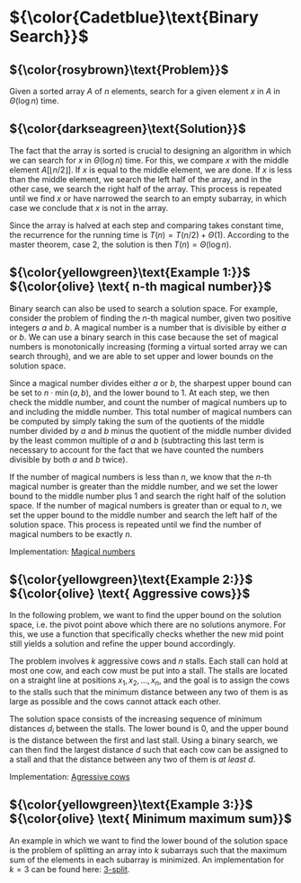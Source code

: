 # ${\color{Cadetblue}\text{Binary Search}}$

## ${\color{rosybrown}\text{Problem}}$

Given a sorted array $A$ of $n$ elements, search for a given element $x$ in $A$ in $\Theta(\log n)$ time.

## ${\color{darkseagreen}\text{Solution}}$

The fact that the array is sorted is crucial to designing an algorithm in which we can search for $x$ in $\Theta(\log n)$ time. For this, we compare $x$ with the middle element $A[\lfloor n/2 \rfloor]$. If $x$ is equal to the middle element, we are done. If $x$ is less than the middle element, we search the left half of the array, and in the other case, we search the right half of the array. This process is repeated until we find $x$ or have narrowed the search to an empty subarray, in which case we conclude that $x$ is not in the array.

Since the array is halved at each step and comparing takes constant time, the recurrence for the running time is $T(n) = T(n/2) + \Theta(1)$. According to the master theorem, case 2, the solution is then $T(n) = \Theta(\log n)$.

## ${\color{yellowgreen}\text{Example 1:}}$ ${\color{olive} \text{ n-th magical number}}$

Binary search can also be used to search a solution space. For example, consider the problem of finding the $n$-th magical number, given two positive integers $a$ and $b$. A magical number is a number that is divisible by either $a$ or $b$. We can use a binary search in this case because the set of magical numbers is monotonically increasing (forming a virtual sorted array we can search through), and we are able to set upper and lower bounds on the solution space.  

Since a magical number divides either $a$ or $b$, the sharpest upper bound can be set to $n \cdot \min(a, b)$, and the lower bound to 1. At each step, we then check the middle number, and count the number of magical numbers up to and including the middle number. This total number of magical numbers can be computed by simply taking the sum of the quotients of the middle number divided by $a$ and $b$ minus the quotient of the middle number divided by the least common multiple of $a$ and $b$ (subtracting this last term is necessary to account for the fact that we have counted the numbers divisible by both $a$ and $b$ twice).  

If the number of magical numbers is less than $n$, we know that the $n$-th magical number is greater than the middle number, and we set the lower bound to the middle number plus 1 and search the right half of the solution space. If the number of magical numbers is greater than or equal to $n$, we set the upper bound to the middle number and search the left half of the solution space. This process is repeated until we find the number of magical numbers to be exactly $n$.

Implementation: [Magical numbers](magic/magic.c)

## ${\color{yellowgreen}\text{Example 2:}}$ ${\color{olive} \text{ Aggressive cows}}$

In the following problem, we want to find the upper bound on the solution space, i.e. the pivot point above which there are no solutions anymore. For this, we use a function that specifically checks whether the new mid point still yields a solution and refine the upper bound accordingly.

The problem involves $k$ aggressive cows and $n$ stalls. Each stall can hold at most one cow, and each cow must be put into a stall. The stalls are located on a straight line at positions $x_1, x_2, \dots, x_n$, and the goal is to assign the cows to the stalls such that the minimum distance between any two of them is as large as possible and the cows cannot attack each other.

The solution space consists of the increasing sequence of minimum distances $d_i$ between the stalls. The lower bound is 0, and the upper bound is the distance between the first and last stall. Using a binary search, we can then find the largest distance $d$ such that each cow can be assigned to a stall and that the distance between any two of them is *at least* $d$.

Implementation: [Agressive cows](cows/cows.c)

## ${\color{yellowgreen}\text{Example 3:}}$ ${\color{olive} \text{ Minimum maximum sum}}$

An example in which we want to find the lower bound of the solution space is the problem of splitting an array into $k$ subarrays such that the maximum sum of the elements in each subarray is minimized. An implementation for $k = 3$ can be found here: [3-split](https://github.com/pl3onasm/Imperative-programming/blob/main/IP-Finals/2018/problem4/prob4-2.c).

